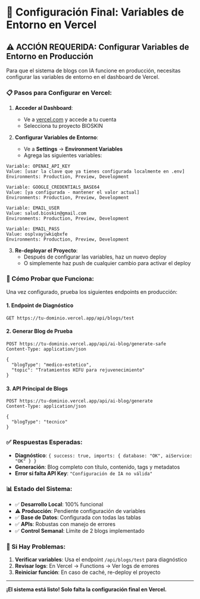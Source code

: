 # 🚀 Configuración Final: Variables de Entorno en Vercel

## ⚠️ ACCIÓN REQUERIDA: Configurar Variables de Entorno en Producción

Para que el sistema de blogs con IA funcione en producción, necesitas configurar las variables de entorno en el dashboard de Vercel.

### 📋 Pasos para Configurar en Vercel:

1. **Acceder al Dashboard**:
   - Ve a [vercel.com](https://vercel.com) y accede a tu cuenta
   - Selecciona tu proyecto BIOSKIN

2. **Configurar Variables de Entorno**:
   - Ve a **Settings** → **Environment Variables**
   - Agrega las siguientes variables:

```
Variable: OPENAI_API_KEY
Value: [usar la clave que ya tienes configurada localmente en .env]
Environments: Production, Preview, Development
```

```
Variable: GOOGLE_CREDENTIALS_BASE64
Value: [ya configurada - mantener el valor actual]
Environments: Production, Preview, Development
```

```
Variable: EMAIL_USER
Value: salud.bioskin@gmail.com
Environments: Production, Preview, Development
```

```
Variable: EMAIL_PASS
Value: osplvayjwkiqbxfe
Environments: Production, Preview, Development
```

3. **Re-deployar el Proyecto**:
   - Después de configurar las variables, haz un nuevo deploy
   - O simplemente haz push de cualquier cambio para activar el deploy

### 🧪 Cómo Probar que Funciona:

Una vez configurado, prueba los siguientes endpoints en producción:

#### 1. Endpoint de Diagnóstico
```
GET https://tu-dominio.vercel.app/api/blogs/test
```

#### 2. Generar Blog de Prueba
```
POST https://tu-dominio.vercel.app/api/ai-blog/generate-safe
Content-Type: application/json

{
  "blogType": "medico-estetico",
  "topic": "Tratamientos HIFU para rejuvenecimiento"
}
```

#### 3. API Principal de Blogs
```
POST https://tu-dominio.vercel.app/api/ai-blog/generate
Content-Type: application/json

{
  "blogType": "tecnico"
}
```

### ✅ Respuestas Esperadas:

- **Diagnóstico**: `{ success: true, imports: { database: "OK", aiService: "OK" } }`
- **Generación**: Blog completo con título, contenido, tags y metadatos
- **Error si falta API Key**: `"Configuración de IA no válida"`

### 📊 Estado del Sistema:

- ✅ **Desarrollo Local**: 100% funcional
- ⚠️ **Producción**: Pendiente configuración de variables
- ✅ **Base de Datos**: Configurada con todas las tablas
- ✅ **APIs**: Robustas con manejo de errores
- ✅ **Control Semanal**: Límite de 2 blogs implementado

### 🔧 Si Hay Problemas:

1. **Verificar variables**: Usa el endpoint `/api/blogs/test` para diagnóstico
2. **Revisar logs**: En Vercel → Functions → Ver logs de errores
3. **Reiniciar función**: En caso de caché, re-deploy el proyecto

---

**¡El sistema está listo! Solo falta la configuración final en Vercel.**